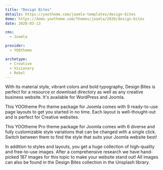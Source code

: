 ```yaml
---
title: "Design Bites"
details: https://yootheme.com/joomla-templates/design-bites
demo: https://demo.yootheme.com/themes/joomla/2020/design-bites
date: 2020-03-13

cms: 
  - Joomla

provider:
  - YOOtheme

archetype:
  - Creative
  - Visionary
  - Rebel
---
```


With its material style, vibrant colors and bold typography, Design Bites is perfect for a resource or download directory as well as any creative business website. It's available for WordPress and Joomla.

This YOOtheme Pro theme package for Joomla comes with 9 ready-to-use page layouts to get you started in no time. Each layout is well-thought-out and is perfect for Creative websites.

This YOOtheme Pro theme package for Joomla comes with 6 diverse and fully customizable style variations that can be changed with a single click. Switch between them to find the style that suits your Joomla website best!

In addition to styles and layouts, you get a huge collection of high-quality and free-to-use images. After a comprehensive research we have hand-picked 187 images for this topic to make your website stand out! All images can also be found in the Design Bites collection in the Unsplash library.
